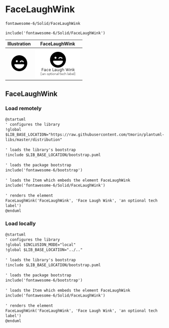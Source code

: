# FaceLaughWink


```text
fontawesome-6/Solid/FaceLaughWink
```

```text
include('fontawesome-6/Solid/FaceLaughWink')
```



| Illustration | FaceLaughWink |
| :---: | :---: |
| ![illustration for Illustration](../../fontawesome-6/Solid/FaceLaughWink.png) | ![illustration for FaceLaughWink](../../fontawesome-6/Solid/FaceLaughWink.Local.png) |




## FaceLaughWink

### Load remotely
```plantuml
@startuml
' configures the library
!global $LIB_BASE_LOCATION="https://raw.githubusercontent.com/tmorin/plantuml-libs/master/distribution"

' loads the library's bootstrap
!include $LIB_BASE_LOCATION/bootstrap.puml

' loads the package bootstrap
include('fontawesome-6/bootstrap')

' loads the Item which embeds the element FaceLaughWink
include('fontawesome-6/Solid/FaceLaughWink')

' renders the element
FaceLaughWink('FaceLaughWink', 'Face Laugh Wink', 'an optional tech label')
@enduml
```

### Load locally
```plantuml
@startuml
' configures the library
!global $INCLUSION_MODE="local"
!global $LIB_BASE_LOCATION="../.."

' loads the library's bootstrap
!include $LIB_BASE_LOCATION/bootstrap.puml

' loads the package bootstrap
include('fontawesome-6/bootstrap')

' loads the Item which embeds the element FaceLaughWink
include('fontawesome-6/Solid/FaceLaughWink')

' renders the element
FaceLaughWink('FaceLaughWink', 'Face Laugh Wink', 'an optional tech label')
@enduml
```

